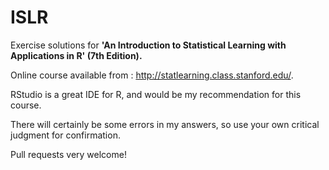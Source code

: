 # ISLR
Exercise solutions for __'An Introduction to Statistical Learning with Applications in R' (7th Edition).__

Online course available from : http://statlearning.class.stanford.edu/.

RStudio is a great IDE for R, and would be my recommendation for this course.

There will certainly be some errors in my answers, so use your own critical judgment for confirmation.

Pull requests very welcome!
